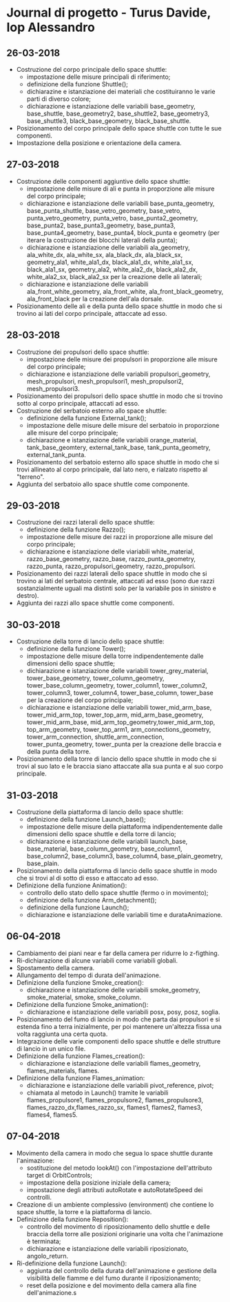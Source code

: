 # Journal di progetto - Turus Davide, Iop Alessandro
## 26-03-2018
* Costruzione del corpo principale dello space shuttle:
    * impostazione delle misure principali di riferimento;
    * definizione della funzione Shuttle();
    * dichiarazine e istanziazione dei materiali che costituiranno le varie parti di diverso colore;
    * dichiarazione e istanziazione delle variabili base_geometry, base_shuttle, base_geometry2, base_shuttle2, base_geometry3, base_shuttle3, black_base_geometry, black_base_shuttle.
* Posizionamento del corpo principale dello space shuttle con tutte le sue componenti.
* Impostazione della posizione e orientazione della camera.

## 27-03-2018
* Costruzione delle componenti aggiuntive dello space shuttle:
    * impostazione delle misure di ali e punta in proporzione alle misure del corpo principale;
    * dichiarazione e istanziazione delle variabili base_punta_geometry, base_punta_shuttle, base_vetro_geometry, base_vetro, punta_vetro_geometry, punta_vetro, base_punta2_geometry, base_punta2, base_punta3_geometry, base_punta3, base_punta4_geometry, base_punta4, block_punta e geometry (per iterare la costruzione dei blocchi laterali della punta);
    * dichiarazione e istanziazione delle variabili ala_geometry, ala_white_dx, ala_white_sx, ala_black_dx, ala_black_sx, geometry_ala1, white_ala1_dx, black_ala1_dx, white_ala1_sx, black_ala1_sx, geometry_ala2, white_ala2_dx, black_ala2_dx, white_ala2_sx, black_ala2_sx per la creazione delle ali laterali;
    * dichiarazione e istanziazione delle variabili ala_front_white_geometry, ala_front_white, ala_front_black_geometry, ala_front_black per la creazione dell'ala dorsale.
* Posizionamento delle ali e della punta dello space shuttle in modo che si trovino ai lati del corpo principale, attaccate ad esso.

## 28-03-2018
* Costruzione dei propulsori dello space shuttle:
    * impostazione delle misure dei propulsori in proporzione alle misure del corpo principale;
    * dichiarazione e istanziazione delle variabili propulsori_geometry, mesh_propulsori, mesh_propulsori1, mesh_propulsori2, mesh_propulsori3.
* Posizionamento dei propulsori dello space shuttle in modo che si trovino sotto al corpo principale, attaccati ad esso.
* Costruzione del serbatoio esterno allo space shuttle:
    * definizione della funzione External_tank();
    * impostazione delle misure delle misure del serbatoio in proporzione alle misure del corpo principale;
    * dichiarazione e istanziazione delle variabili orange_material, tank_base_geomtery, external_tank_base, tank_punta_geometry, external_tank_punta.
* Posizionamento del serbatoio esterno allo space shuttle in modo che si trovi allineato al corpo principale, dal lato nero, e rialzato rispetto al "terreno".
* Aggiunta del serbatoio allo space shuttle come componente.

## 29-03-2018
* Costruzione dei razzi laterali dello space shuttle:
    * definizione della funzione Razzo();
    * impostazione delle misure dei razzi in proporzione alle misure del corpo principale;
    * dichiarazione e istanziazione delle viariabili white_material, razzo_base_geometry, razzo_base, razzo_punta_geometry, razzo_punta, razzo_propulsori_geometry, razzo_propulsori.
* Posizionamento dei razzi laterali dello space shuttle in modo che si trovino ai lati del serbatoio centrale, attaccati ad esso (sono due razzi sostanzialmente uguali ma distinti solo per la variabile pos in sinistro e destro).
* Aggiunta dei razzi allo space shuttle come componenti.

## 30-03-2018
* Costruzione della torre di lancio dello space shuttle:
    * definizione della funzione Tower();
    * impostazione delle misure della torre indipendentemente dalle dimensioni dello space shuttle;
    * dichiarazione e istanziazione delle variabili tower_grey_material, tower_base_geometry, tower_column_geometry, tower_base_column_geometry, tower_column1, tower_column2, tower_column3, tower_column4, tower_base_column, tower_base per la creazione del corpo principale;
    * dichiarazione e istanziazione delle variabili tower_mid_arm_base, tower_mid_arm_top, tower_top_arm, mid_arm_base_geometry, tower_mid_arm_base, mid_arm_top_geometry,tower_mid_arm_top, top_arm_geometry, tower_top_arm1, arm_connections_geometry, tower_arm_connection, shuttle_arm_connection, tower_punta_geometry, tower_punta per la creazione delle braccia e della punta della torre.
* Posizionamento della torre di lancio dello space shuttle in modo che si trovi al suo lato e le braccia siano attaccate alla sua punta e al suo corpo principale.

## 31-03-2018
* Costruzione della piattaforma di lancio dello space shuttle:
    * definizione della funzione Launch_base();
    * impostazione delle misure della piattaforma indipendentemente dalle dimensioni dello space shuttle e della torre di lancio;
    * dichiarazione e istanziazione delle variabili launch_base, base_material, base_column_geometry, base_column1, base_column2, base_column3, base_column4, base_plain_geometry, base_plain.
* Posizionamento della piattaforma di lancio dello space shuttle in modo che si trovi al di sotto di esso e attaccato ad esso.
* Definizione della funzione Animation():
    * controllo dello stato dello space shuttle (fermo o in movimento);
    * definizione della funzione Arm_detachment();
    * definizione della funzione Launch();
    * dichiarazione e istanziazione delle variabili time e durataAnimazione.
    
## 06-04-2018
* Cambiamento dei piani near e far della camera per ridurre lo z-figthing.
* Ri-dichiarazione di alcune variabili come variabili globali.
* Spostamento della camera.
* Allungamento del tempo di durata dell'animazione.
* Definizione della funzione Smoke_creation():
    * dichiarazione e istanziazione delle variabili smoke_geometry, smoke_material, smoke, smoke_column.
* Definizione della funzione Smoke_animation():
    * dichiarazione e istanziazione delle variabili posx, posy, posz, soglia.
* Posizionamento del fumo di lancio in modo che parta dai propulsori e si estenda fino a terra inizialmente, per poi mantenere un'altezza fissa una volta raggiunta una certa quota.
* Integrazione delle varie componenti dello space shuttle e delle strutture di lancio in un unico file.
* Definizione della funzione Flames_creation():
    * dichiarazione e istanziazione delle variabili flames_geometry, flames_materials, flames.
* Definizione della funzione Flames_animation:
    * dichiarazione e istanziazione delle variabili pivot_reference, pivot;
    * chiamata al metodo in Launch() tramite le variabili flames_propulsore1, flames_propulsore2, flames_propulsore3, flames_razzo_dx,flames_razzo_sx, flames1, flames2, flames3, flames4, flames5.
    
## 07-04-2018
* Movimento della camera in modo che segua lo space shuttle durante l'animazione:
    * sostituzione del metodo lookAt() con l'impostazione dell'attributo target di OrbitControls;
    * impostazione della posizione iniziale della camera;
    * impostazione degli attributi autoRotate e autoRotateSpeed dei controlli.
* Creazione di un ambiente complessivo (environment) che contiene lo space shuttle, la torre e la piattaforma di lancio.
* Definizione della funzione Reposition():
    * controllo del movimento di riposizionamento dello shuttle e delle braccia della torre alle posizioni originarie una volta che l'animazione è terminata;
    * dichiarazione e istanziazione delle variabili riposizionato, angolo_return.
* Ri-definizione della funzione Launch():
    * aggiunta del controllo della durata dell'animazione e gestione della visibilità delle fiamme e del fumo durante il riposizionamento;
    * reset della posizione e del movimento della camera alla fine dell'animazione.s
